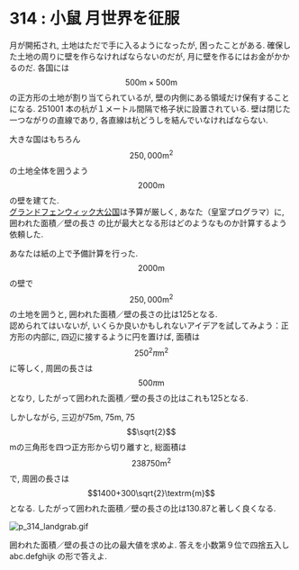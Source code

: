 # 314 : 小鼠 月世界を征服

月が開拓され, 土地はただで手に入るようになったが, 困ったことがある. 確保した土地の周りに壁を作らなければならないのだが, 月に壁を作るにはお金がかかるのだ. 各国には$$500\textrm{m} × 500 \textrm{m}$$の正方形の土地が割り当てられているが, 壁の内側にある領域だけ保有することになる. 251001 本の杭が１メートル間隔で格子状に設置されている. 壁は閉じた一つながりの直線であり, 各直線は杭どうしを結んでいなければならない.

大きな国はもちろん$$250,000\textrm{m}^2$$の土地全体を囲うよう$$2000\textrm{m}$$の壁を建てた.\
[グランドフェンウィック大公国](https://en.wikipedia.org/wiki/Grand\_Fenwick)は予算が厳しく, あなた（皇室プログラマ）に, 囲われた面積／壁の長さ の比が最大となる形はどのようなものか計算するよう依頼した.

あなたは紙の上で予備計算を行った.$$2000\textrm{m}$$の壁で$$250,000\textrm{m}^2$$の土地を囲うと, 囲われた面積／壁の長さの比は125となる.\
認められてはいないが, いくらか良いかもしれないアイデアを試してみよう：正方形の内部に, 四辺に接するように円を置けば, 面積は $$250^2\pi \textrm{m}^2$$に等しく, 周囲の長さは$$500\pi \textrm{m}$$となり, したがって囲われた面積／壁の長さの比はこれも125となる.

しかしながら, 三辺が75m, 75m, 75$$\sqrt{2}$$mの三角形を四つ正方形から切り離すと, 総面積は$$238750\textrm{m}^2$$で, 周囲の長さは$$1400+300\sqrt{2}\textrm{m}$$となる. したがって囲われた面積／壁の長さの比は130.87と著しく良くなる.

![p\_314\_landgrab.gif](https://web.archive.org/web/20161030030353im\_/http://projecteuler.net/project/images/p\_314\_landgrab.gif)

囲われた面積／壁の長さの比の最大値を求めよ. 答えを小数第９位で四捨五入し abc.defghijk の形で答えよ.
